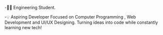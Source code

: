 -👨‍💻 Engineering Student.

-💡 Aspiring Developer Focused on Computer Programming , Web Development and UI/UX Designing. 
Turning ideas into code while constantly learning new tech!
  
